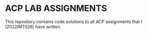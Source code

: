 # ACP LAB ASSIGNMENTS

This repository contains code solutions to all ACP assignments that I (2022IMT026) have written.

